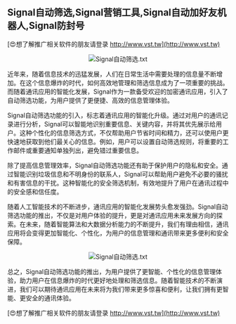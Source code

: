 ## **Signal自动筛选,Signal营销工具,Signal自动加好友机器人,Signal防封号**

[😍想了解推广相关软件的朋友请登录 http://www.vst.tw](http://www.vst.tw)

 <center><img src="https://vst.tw/MP4/tuiguang/png/8.png" alt="Signal自动筛选.txt"></center>

近年来，随着信息技术的迅猛发展，人们在日常生活中需要处理的信息量不断增加。在这个信息爆炸的时代，如何高效地管理和筛选信息成为了一项重要的挑战。而随着通讯应用的智能化发展，Signal作为一款备受欢迎的加密通讯应用，引入了自动筛选功能，为用户提供了更便捷、高效的信息管理体验。

Signal自动筛选功能的引入，标志着通讯应用的智能化升级。通过对用户的通讯记录进行分析，Signal可以智能地识别重要信息、关键内容，并将其优先展示给用户。这种个性化的信息筛选方式，不仅帮助用户节省时间和精力，还可以使用户更快速地获取到他们最关心的信息。例如，用户可以设置自动筛选规则，将重要的工作邮件或重要通知单独列出，避免错过重要信息。

除了提高信息管理效率，Signal自动筛选功能还有助于保护用户的隐私和安全。通过智能识别垃圾信息和不明身份的联系人，Signal可以帮助用户避免不必要的骚扰和有害信息的干扰。这种智能化的安全筛选机制，有效地提升了用户在通讯过程中的安全感和信任度。

随着人工智能技术的不断进步，通讯应用的智能化发展势头愈发强劲。Signal自动筛选功能的推出，不仅是对用户体验的提升，更是对通讯应用未来发展方向的探索。在未来，随着智能算法和大数据分析能力的不断提升，我们有理由相信，通讯应用将会变得更加智能化、个性化，为用户的信息管理和通讯带来更多便利和安全保障。

 <center><img src="https://vst.tw/MP4/tuiguang/png/2.png" alt="Signal自动筛选.txt"></center>

总之，Signal自动筛选功能的推出，为用户提供了更智能、个性化的信息管理体验，助力用户在信息爆炸的时代更好地处理和筛选信息。随着智能技术的不断演进，我们可以期待通讯应用在未来将为我们带来更多惊喜和便利，让我们拥有更智能、更安全的通讯体验。

[😍想了解推广相关软件的朋友请登录 http://www.vst.tw](http://www.vst.tw)



